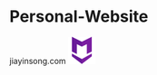 # Personal-Website
jiayinsong.com
![alt text](https://github.com/adam-p/markdown-here/raw/master/src/common/images/icon48.png "Logo Title Text 1")

